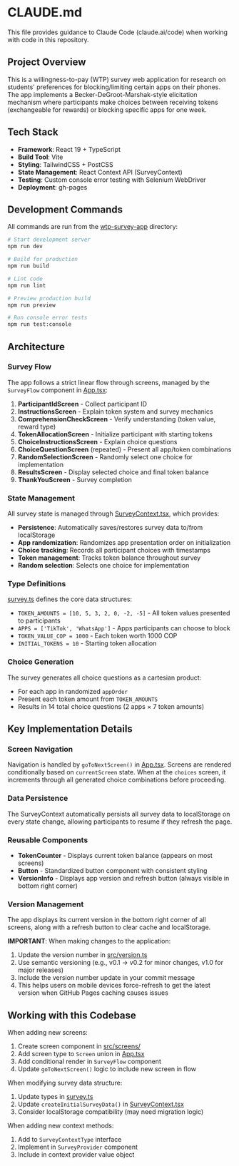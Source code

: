 # CLAUDE.md

This file provides guidance to Claude Code (claude.ai/code) when working with code in this repository.

## Project Overview

This is a willingness-to-pay (WTP) survey web application for research on students' preferences for blocking/limiting certain apps on their phones. The app implements a Becker-DeGroot-Marshak-style elicitation mechanism where participants make choices between receiving tokens (exchangeable for rewards) or blocking specific apps for one week.

## Tech Stack

- **Framework**: React 19 + TypeScript
- **Build Tool**: Vite
- **Styling**: TailwindCSS + PostCSS
- **State Management**: React Context API (SurveyContext)
- **Testing**: Custom console error testing with Selenium WebDriver
- **Deployment**: gh-pages

## Development Commands

All commands are run from the [wtp-survey-app](wtp-survey-app/) directory:

```bash
# Start development server
npm run dev

# Build for production
npm run build

# Lint code
npm run lint

# Preview production build
npm run preview

# Run console error tests
npm run test:console
```

## Architecture

### Survey Flow

The app follows a strict linear flow through screens, managed by the `SurveyFlow` component in [App.tsx](wtp-survey-app/src/App.tsx):

1. **ParticipantIdScreen** - Collect participant ID
2. **InstructionsScreen** - Explain token system and survey mechanics
3. **ComprehensionCheckScreen** - Verify understanding (token value, reward type)
4. **TokenAllocationScreen** - Initialize participant with starting tokens
5. **ChoiceInstructionsScreen** - Explain choice questions
6. **ChoiceQuestionScreen** (repeated) - Present all app/token combinations
7. **RandomSelectionScreen** - Randomly select one choice for implementation
8. **ResultsScreen** - Display selected choice and final token balance
9. **ThankYouScreen** - Survey completion

### State Management

All survey state is managed through [SurveyContext.tsx](wtp-survey-app/src/contexts/SurveyContext.tsx), which provides:

- **Persistence**: Automatically saves/restores survey data to/from localStorage
- **App randomization**: Randomizes app presentation order on initialization
- **Choice tracking**: Records all participant choices with timestamps
- **Token management**: Tracks token balance throughout survey
- **Random selection**: Selects one choice for implementation

### Type Definitions

[survey.ts](wtp-survey-app/src/types/survey.ts) defines the core data structures:

- `TOKEN_AMOUNTS = [10, 5, 3, 2, 0, -2, -5]` - All token values presented to participants
- `APPS = ['TikTok', 'WhatsApp']` - Apps participants can choose to block
- `TOKEN_VALUE_COP = 1000` - Each token worth 1000 COP
- `INITIAL_TOKENS = 10` - Starting token allocation

### Choice Generation

The survey generates all choice questions as a cartesian product:
- For each app in randomized `appOrder`
- Present each token amount from `TOKEN_AMOUNTS`
- Results in 14 total choice questions (2 apps × 7 token amounts)

## Key Implementation Details

### Screen Navigation

Navigation is handled by `goToNextScreen()` in [App.tsx](wtp-survey-app/src/App.tsx:35-69). Screens are rendered conditionally based on `currentScreen` state. When at the `choices` screen, it increments through all generated choice combinations before proceeding.

### Data Persistence

The SurveyContext automatically persists all survey data to localStorage on every state change, allowing participants to resume if they refresh the page.

### Reusable Components

- **TokenCounter** - Displays current token balance (appears on most screens)
- **Button** - Standardized button component with consistent styling
- **VersionInfo** - Displays app version and refresh button (always visible in bottom right corner)

### Version Management

The app displays its current version in the bottom right corner of all screens, along with a refresh button to clear cache and localStorage.

**IMPORTANT**: When making changes to the application:
1. Update the version number in [src/version.ts](wtp-survey-app/src/version.ts)
2. Use semantic versioning (e.g., v0.1 → v0.2 for minor changes, v1.0 for major releases)
3. Include the version number update in your commit message
4. This helps users on mobile devices force-refresh to get the latest version when GitHub Pages caching causes issues

## Working with this Codebase

When adding new screens:
1. Create screen component in [src/screens/](wtp-survey-app/src/screens/)
2. Add screen type to `Screen` union in [App.tsx](wtp-survey-app/src/App.tsx:14-23)
3. Add conditional render in `SurveyFlow` component
4. Update `goToNextScreen()` logic to include new screen in flow

When modifying survey data structure:
1. Update types in [survey.ts](wtp-survey-app/src/types/survey.ts)
2. Update `createInitialSurveyData()` in [SurveyContext.tsx](wtp-survey-app/src/contexts/SurveyContext.tsx:26-38)
3. Consider localStorage compatibility (may need migration logic)

When adding new context methods:
1. Add to `SurveyContextType` interface
2. Implement in `SurveyProvider` component
3. Include in context provider value object
